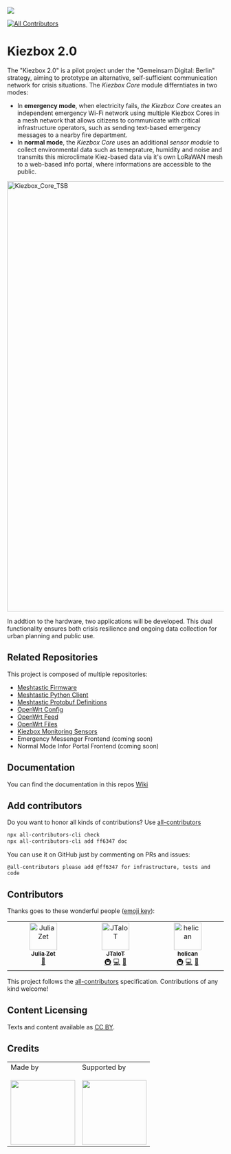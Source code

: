 ![](https://img.shields.io/badge/Built%20with%20%E2%9D%A4%EF%B8%8F-at%20Technologiestiftung%20Berlin-blue)

<!-- ALL-CONTRIBUTORS-BADGE:START - Do not remove or modify this section -->
[![All Contributors](https://img.shields.io/badge/all_contributors-1-orange.svg?style=flat-square)](#contributors-)
<!-- ALL-CONTRIBUTORS-BADGE:END -->


# Kiezbox 2.0

The "Kiezbox 2.0" is a pilot project under the "Gemeinsam Digital: Berlin" strategy, aiming to prototype an alternative, self-sufficient communication network for crisis situations. The _Kiezbox Core_ module differntiates in two modes:
- In **emergency mode**, when electricity fails, _the Kiezbox Core_ creates an independent emergency Wi-Fi network using multiple Kiezbox Cores in a mesh network that allows citizens to communicate with critical infrastructure operators, such as sending text-based emergency messages to a nearby fire department.
- In **normal mode**, the _Kiezbox Core_ uses an additional _sensor module_ to collect environmental data such as temeprature, humidity and noise and transmits this microclimate Kiez-based data via it's own LoRaWAN mesh to a web-based info portal, where informations are accessible to the public.


<img width="1000" alt="Kiezbox_Core_TSB" style="align:center" src="https://github.com/user-attachments/assets/e85f490a-3828-4634-a160-9f082cdefddf">


In addtion to the hardware, two applications will be developed.  This dual functionality ensures both crisis resilience and ongoing data collection for urban planning and public use.

## Related Repositories
This project is composed of multiple repositories:
- [Meshtastic Firmware](https://github.com/technologiestiftung/kiezbox-meshtastic-firmware)
- [Meshtastic Python Client](https://github.com/technologiestiftung/kiezbox-meshtastic-python)
- [Meshtastic Protobuf Definitions](https://github.com/technologiestiftung/kiezbox-meshtastic-protobufs)
- [OpenWrt Config](https://github.com/technologiestiftung/kiezbox-openwrt-env)
- [OpenWrt Feed](https://github.com/technologiestiftung/kiezbox-openwrt-feed)
- [OpenWrt Files](https://github.com/technologiestiftung/kiezbox-openwrt-files)
- [Kiezbox Monitoring Sensors](https://github.com/technologiestiftung/Kiezbox-Sensors-)
- Emergency Messenger Frontend (coming soon)
- Normal Mode Infor Portal Frontend (coming soon)


## Documentation

You can find the documentation in this repos [Wiki](https://github.com/technologiestiftung/kiezbox/wiki)

## Add contributors
Do you want to honor all kinds of contributions? Use [all-contributors](https://allcontributors.org/)

```bash
npx all-contributors-cli check
npx all-contributors-cli add ff6347 doc
```
You can use it on GitHub just by commenting on PRs and issues:

```plain
@all-contributors please add @ff6347 for infrastructure, tests and code
```

## Contributors

Thanks goes to these wonderful people ([emoji key](https://allcontributors.org/docs/en/emoji-key)):

<!-- ALL-CONTRIBUTORS-LIST:START - Do not remove or modify this section -->
<!-- prettier-ignore-start -->
<!-- markdownlint-disable -->
<table>
  <tbody>
    <tr>
      <td align="center" valign="top" width="14.28%"><a href="https://github.com/julizet"><img src="https://avatars.githubusercontent.com/u/52455010?v=4?s=64" width="64px;" alt="Julia Zet"/><br /><sub><b>Julia Zet</b></sub></a><br /><a href="https://github.com/technologiestiftung/kiezbox/commits?author=julizet" title="Documentation">📖</a></td>
      <td align="center" valign="top" width="14.28%"><a href="https://github.com/JTaIoT"><img src="https://avatars.githubusercontent.com/u/114985716?v=4?s=64" width="64px;" alt="JTaIoT"/><br /><sub><b>JTaIoT</b></sub></a><br /><a href="#infra-JTaIoT" title="Infrastructure (Hosting, Build-Tools, etc)">🚇</a> <a href="https://github.com/technologiestiftung/kiezbox/commits?author=JTaIoT" title="Code">💻</a> <a href="https://github.com/technologiestiftung/kiezbox/commits?author=JTaIoT" title="Documentation">📖</a></td>
      <td align="center" valign="top" width="14.28%"><a href="https://github.com/james-knippes"><img src="https://avatars.githubusercontent.com/u/30473830?v=4?s=64" width="64px;" alt="helican"/><br /><sub><b>helican</b></sub></a><br /><a href="#infra-james-knippes" title="Infrastructure (Hosting, Build-Tools, etc)">🚇</a> <a href="https://github.com/technologiestiftung/kiezbox/commits?author=james-knippes" title="Code">💻</a> <a href="https://github.com/technologiestiftung/kiezbox/commits?author=james-knippes" title="Documentation">📖</a></td>
    </tr>
  </tbody>
</table>

<!-- markdownlint-restore -->
<!-- prettier-ignore-end -->

<!-- ALL-CONTRIBUTORS-LIST:END -->

This project follows the [all-contributors](https://github.com/all-contributors/all-contributors) specification. Contributions of any kind welcome!

## Content Licensing

Texts and content available as [CC BY](https://creativecommons.org/licenses/by/3.0/de/).

## Credits

<table>
  <tr>
    <td>
      Made by  <a href="https://www.technologiestiftung-berlin.de/">
        <br />
        <br />
        <img width="150" src="https://logos.citylab-berlin.org/logo-technologiestiftung-berlin-de.svg" />
      </a>
    </td>
    <td>
      Supported by <a href="https://www.berlin.de/">
        <br />
        <br />
        <img width="150" src="https://logos.citylab-berlin.org/logo-berlin.svg" />
      </a>
    </td>
  </tr>
</table>

